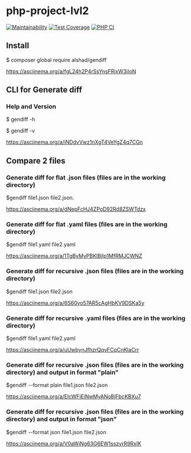 # php-project-lvl2

[![Maintainability](https://api.codeclimate.com/v1/badges/d21445c3c14983d3e7be/maintainability)](https://codeclimate.com/github/AlexeyShobanov/php-project-lvl2/maintainability)
[![Test Coverage](https://api.codeclimate.com/v1/badges/d21445c3c14983d3e7be/test_coverage)](https://codeclimate.com/github/AlexeyShobanov/php-project-lvl2/test_coverage)
[![PHP CI](https://github.com/AlexeyShobanov/php-project-lvl2/workflows/PHP%20CI/badge.svg)](https://github.com/AlexeyShobanov/php-project-lvl2/actions)

## Install

$ composer global require alshad/gendiff

https://asciinema.org/a/fgL24h2P4rSsYnsFRjxW3iIoN

## CLI for Generate diff

### Help and Version

$ gendiff -h

$ gendiff -v

https://asciinema.org/a/iNDdvVwz1nXgT4VeYgZ4q7CGn

## Compare 2 files

### Generate diff for flat .json files (files are in the working directory)

$gendiff file1.json file2.json.

https://asciinema.org/a/dNepFcHJ4ZPoD92Rd8ZSWTdzx

### Generate diff for flat .yaml files (files are in the working directory)

$gendiff file1.yaml file2.yaml

https://asciinema.org/a/1TgByMyPBKlBjIp1MfRMJCWNZ


### Generate diff for recursive .json files (files are in the working directory)

$gendiff file1.json file2.json

https://asciinema.org/a/6S60yo57AR5cAgHbKV9DSKa5y

### Generate diff for recursive .yaml files (files are in the working directory)

$gendiff file1.yaml file2.yaml

https://asciinema.org/a/uUwbynJfhzrQqvFCqCnKlaCrr

### Generate diff for recursive .json files (files are in the working directory) and output in format "plain"

$gendiff --format plain file1.json file2.json

https://asciinema.org/a/EIcWFiEiNwMyANoBjFbcKBXu7

### Generate diff for recursive .json files (files are in the working directory) and output in format "json"

$gendiff --format json file1.json file2.json

https://asciinema.org/a/V0aWiNg63G6EW1sszyrR9RxIK